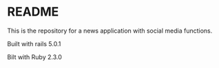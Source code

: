 # README

This is the repository for a news application with social media functions.

Built with rails 5.0.1

Bilt with Ruby 2.3.0 
